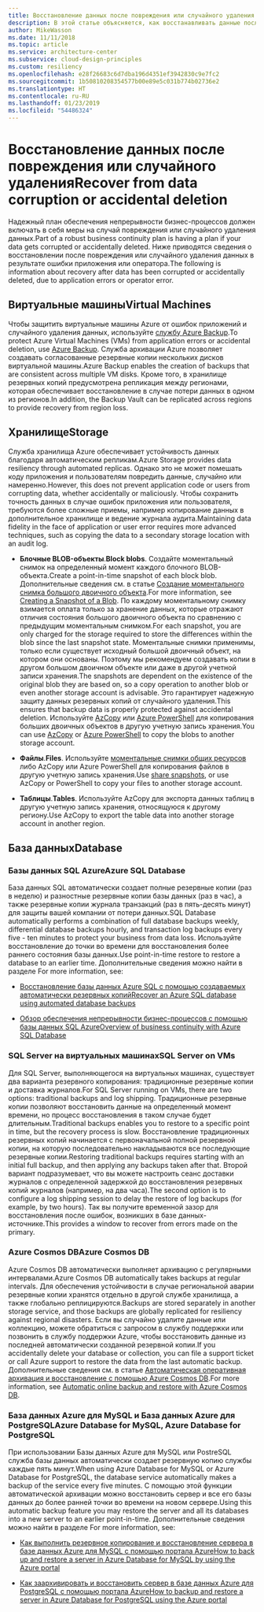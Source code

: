```yaml
---
title: Восстановление данных после повреждения или случайного удаления
description: В этой статье объясняется, как восстанавливать данные после повреждения или случайного удаления, создавать надежные, высокодоступные и отказоустойчивые приложения и правильно планировать аварийное восстановление.
author: MikeWasson
ms.date: 11/11/2018
ms.topic: article
ms.service: architecture-center
ms.subservice: cloud-design-principles
ms.custom: resiliency
ms.openlocfilehash: e28f26683c6d7dba196d4351ef3942830c9e7fc2
ms.sourcegitcommit: 1b50810208354577b00e89e5c031b774b02736e2
ms.translationtype: HT
ms.contentlocale: ru-RU
ms.lasthandoff: 01/23/2019
ms.locfileid: "54486324"
---
```

# <a name="recover-from-data-corruption-or-accidental-deletion"></a><span data-ttu-id="553a6-103">Восстановление данных после повреждения или случайного удаления</span><span class="sxs-lookup"><span data-stu-id="553a6-103">Recover from data corruption or accidental deletion</span></span>

<span data-ttu-id="553a6-104">Надежный план обеспечения непрерывности бизнес-процессов должен включать в себя меры на случай повреждения или случайного удаления данных.</span><span class="sxs-lookup"><span data-stu-id="553a6-104">Part of a robust business continuity plan is having a plan if your data gets corrupted or accidentally deleted.</span></span> <span data-ttu-id="553a6-105">Ниже приводятся сведения о восстановлении после повреждения или случайного удаления данных в результате ошибки приложения или оператора.</span><span class="sxs-lookup"><span data-stu-id="553a6-105">The following is information about recovery after data has been corrupted or accidentally deleted, due to application errors or operator error.</span></span>

## <a name="virtual-machines"></a><span data-ttu-id="553a6-106">Виртуальные машины</span><span class="sxs-lookup"><span data-stu-id="553a6-106">Virtual Machines</span></span>

<span data-ttu-id="553a6-107">Чтобы защитить виртуальные машины Azure от ошибок приложений и случайного удаления данных, используйте [службу Azure Backup](/azure/backup/).</span><span class="sxs-lookup"><span data-stu-id="553a6-107">To protect Azure Virtual Machines (VMs) from application errors or accidental deletion, use [Azure Backup](/azure/backup/).</span></span> <span data-ttu-id="553a6-108">Служба архивации Azure позволяет создавать согласованные резервные копии нескольких дисков виртуальной машины.</span><span class="sxs-lookup"><span data-stu-id="553a6-108">Azure Backup enables the creation of backups that are consistent across multiple VM disks.</span></span> <span data-ttu-id="553a6-109">Кроме того, в хранилище резервных копий предусмотрена репликация между регионами, которая обеспечивает восстановление в случае потери данных в одном из регионов.</span><span class="sxs-lookup"><span data-stu-id="553a6-109">In addition, the Backup Vault can be replicated across regions to provide recovery from region loss.</span></span>

## <a name="storage"></a><span data-ttu-id="553a6-110">Хранилище</span><span class="sxs-lookup"><span data-stu-id="553a6-110">Storage</span></span>

<span data-ttu-id="553a6-111">Служба хранилища Azure обеспечивает устойчивость данных благодаря автоматическим репликам.</span><span class="sxs-lookup"><span data-stu-id="553a6-111">Azure Storage provides data resiliency through automated replicas.</span></span> <span data-ttu-id="553a6-112">Однако это не может помешать коду приложения и пользователям повредить данные, случайно или намеренно.</span><span class="sxs-lookup"><span data-stu-id="553a6-112">However, this does not prevent application code or users from corrupting data, whether accidentally or maliciously.</span></span> <span data-ttu-id="553a6-113">Чтобы сохранить точность данных в случае ошибок приложения или пользователя, требуются более сложные приемы, например копирование данных в дополнительное хранилище и ведение журнала аудита.</span><span class="sxs-lookup"><span data-stu-id="553a6-113">Maintaining data fidelity in the face of application or user error requires more advanced techniques, such as copying the data to a secondary storage location with an audit log.</span></span>

- <span data-ttu-id="553a6-114">**Блочные BLOB-объекты**.</span><span class="sxs-lookup"><span data-stu-id="553a6-114">**Block blobs**.</span></span> <span data-ttu-id="553a6-115">Создайте моментальный снимок на определенный момент каждого блочного BLOB-объекта.</span><span class="sxs-lookup"><span data-stu-id="553a6-115">Create a point-in-time snapshot of each block blob.</span></span> <span data-ttu-id="553a6-116">Дополнительные сведения см. в статье [Создание моментального снимка большого двоичного объекта](/rest/api/storageservices/creating-a-snapshot-of-a-blob).</span><span class="sxs-lookup"><span data-stu-id="553a6-116">For more information, see [Creating a Snapshot of a Blob](/rest/api/storageservices/creating-a-snapshot-of-a-blob).</span></span> <span data-ttu-id="553a6-117">По каждому моментальному снимку взимается оплата только за хранение данных, которые отражают отличия состояния большого двоичного объекта по сравнению с предыдущим моментальным снимком.</span><span class="sxs-lookup"><span data-stu-id="553a6-117">For each snapshot, you are only charged for the storage required to store the differences within the blob since the last snapshot state.</span></span> <span data-ttu-id="553a6-118">Моментальные снимки применимы, только если существует исходный большой двоичный объект, на котором они основаны. Поэтому мы рекомендуем создавать копии в другом большом двоичном объекте или даже в другой учетной записи хранения.</span><span class="sxs-lookup"><span data-stu-id="553a6-118">The snapshots are dependent on the existence of the original blob they are based on, so a copy operation to another blob or even another storage account is advisable.</span></span> <span data-ttu-id="553a6-119">Это гарантирует надежную защиту данных резервных копий от случайного удаления.</span><span class="sxs-lookup"><span data-stu-id="553a6-119">This ensures that backup data is properly protected against accidental deletion.</span></span> <span data-ttu-id="553a6-120">Используйте [AzCopy](/azure/storage/common/storage-use-azcopy) или [Azure PowerShell](/azure/storage/common/storage-powershell-guide-full) для копирования больших двоичных объектов в другую учетную запись хранения.</span><span class="sxs-lookup"><span data-stu-id="553a6-120">You can use [AzCopy](/azure/storage/common/storage-use-azcopy) or [Azure PowerShell](/azure/storage/common/storage-powershell-guide-full) to copy the blobs to another storage account.</span></span>

- <span data-ttu-id="553a6-121">**Файлы**.</span><span class="sxs-lookup"><span data-stu-id="553a6-121">**Files**.</span></span> <span data-ttu-id="553a6-122">Используйте [моментальные снимки общих ресурсов](/azure/storage/files/storage-snapshots-files) либо AzCopy или Azure PowerShell для копирования файлов в другую учетную запись хранения.</span><span class="sxs-lookup"><span data-stu-id="553a6-122">Use [share snapshots](/azure/storage/files/storage-snapshots-files), or use AzCopy or PowerShell to copy your files to another storage account.</span></span>

- <span data-ttu-id="553a6-123">**Таблицы**.</span><span class="sxs-lookup"><span data-stu-id="553a6-123">**Tables**.</span></span> <span data-ttu-id="553a6-124">Используйте AzCopy для экспорта данных таблиц в другую учетную запись хранения, относящуюся к другому региону.</span><span class="sxs-lookup"><span data-stu-id="553a6-124">Use AzCopy to export the table data into another storage account in another region.</span></span>

## <a name="database"></a><span data-ttu-id="553a6-125">База данных</span><span class="sxs-lookup"><span data-stu-id="553a6-125">Database</span></span>

### <a name="azure-sql-database"></a><span data-ttu-id="553a6-126">Базы данных SQL Azure</span><span class="sxs-lookup"><span data-stu-id="553a6-126">Azure SQL Database</span></span>

<span data-ttu-id="553a6-127">База данных SQL автоматически создает полные резервные копии (раз в неделю) и разностные резервные копии базы данных (раз в час), а также резервные копии журнала транзакций (раз в пять-десять минут) для защиты вашей компании от потери данных.</span><span class="sxs-lookup"><span data-stu-id="553a6-127">SQL Database automatically performs a combination of full database backups weekly, differential database backups hourly, and transaction log backups every five - ten minutes to protect your business from data loss.</span></span> <span data-ttu-id="553a6-128">Используйте восстановление до точки во времени для восстановления более раннего состояния базы данных.</span><span class="sxs-lookup"><span data-stu-id="553a6-128">Use point-in-time restore to restore a database to an earlier time.</span></span> <span data-ttu-id="553a6-129">Дополнительные сведения можно найти в разделе </span><span class="sxs-lookup"><span data-stu-id="553a6-129">For more information, see:</span></span>

- [<span data-ttu-id="553a6-130">Восстановление базы данных Azure SQL с помощью создаваемых автоматически резервных копий</span><span class="sxs-lookup"><span data-stu-id="553a6-130">Recover an Azure SQL database using automated database backups</span></span>](/azure/sql-database/sql-database-recovery-using-backups)

- [<span data-ttu-id="553a6-131">Обзор обеспечения непрерывности бизнес-процессов с помощью базы данных SQL Azure</span><span class="sxs-lookup"><span data-stu-id="553a6-131">Overview of business continuity with Azure SQL Database</span></span>](/azure/sql-database/sql-database-business-continuity)

### <a name="sql-server-on-vms"></a><span data-ttu-id="553a6-132">SQL Server на виртуальных машинах</span><span class="sxs-lookup"><span data-stu-id="553a6-132">SQL Server on VMs</span></span>

<span data-ttu-id="553a6-133">Для SQL Server, выполняющегося на виртуальных машинах, существует два варианта резервного копирования: традиционные резервные копии и доставка журналов.</span><span class="sxs-lookup"><span data-stu-id="553a6-133">For SQL Server running on VMs, there are two options: traditional backups and log shipping.</span></span> <span data-ttu-id="553a6-134">Традиционные резервные копии позволяют восстановить данные на определенный момент времени, но процесс восстановления в таком случае будет длительным.</span><span class="sxs-lookup"><span data-stu-id="553a6-134">Traditional backups enables you to restore to a specific point in time, but the recovery process is slow.</span></span> <span data-ttu-id="553a6-135">Восстановление традиционных резервных копий начинается с первоначальной полной резервной копии, на которую последовательно накладываются все последующие резервные копии.</span><span class="sxs-lookup"><span data-stu-id="553a6-135">Restoring traditional backups requires starting with an initial full backup, and then applying any backups taken after that.</span></span> <span data-ttu-id="553a6-136">Второй вариант подразумевает, что вы можете настроить сеанс доставки журналов с определенной задержкой до восстановления резервных копий журналов (например, на два часа).</span><span class="sxs-lookup"><span data-stu-id="553a6-136">The second option is to configure a log shipping session to delay the restore of log backups (for example, by two hours).</span></span> <span data-ttu-id="553a6-137">Так вы получите временной зазор для восстановления после ошибок, возникших в базе данных-источнике.</span><span class="sxs-lookup"><span data-stu-id="553a6-137">This provides a window to recover from errors made on the primary.</span></span>

### <a name="azure-cosmos-db"></a><span data-ttu-id="553a6-138">Azure Cosmos DB</span><span class="sxs-lookup"><span data-stu-id="553a6-138">Azure Cosmos DB</span></span>

<span data-ttu-id="553a6-139">Azure Cosmos DB автоматически выполняет архивацию с регулярными интервалами.</span><span class="sxs-lookup"><span data-stu-id="553a6-139">Azure Cosmos DB automatically takes backups at regular intervals.</span></span> <span data-ttu-id="553a6-140">Для обеспечения устойчивости в случае региональной аварии резервные копии хранятся отдельно в другой службе хранилища, а также глобально реплицируются.</span><span class="sxs-lookup"><span data-stu-id="553a6-140">Backups are stored separately in another storage service, and those backups are globally replicated for resiliency against regional disasters.</span></span> <span data-ttu-id="553a6-141">Если вы случайно удалите данные или коллекцию, можете обратиться с запросом в службу поддержки или позвонить в службу поддержки Azure, чтобы восстановить данные из последней автоматически созданной резервной копии.</span><span class="sxs-lookup"><span data-stu-id="553a6-141">If you accidentally delete your database or collection, you can file a support ticket or call Azure support to restore the data from the last automatic backup.</span></span> <span data-ttu-id="553a6-142">Дополнительные сведения см. в статье [Автоматическая оперативная архивация и восстановление с помощью Azure Cosmos DB](/azure/cosmos-db/online-backup-and-restore).</span><span class="sxs-lookup"><span data-stu-id="553a6-142">For more information, see [Automatic online backup and restore with Azure Cosmos DB](/azure/cosmos-db/online-backup-and-restore).</span></span>

### <a name="azure-database-for-mysql-azure-database-for-postgresql"></a><span data-ttu-id="553a6-143">База данных Azure для MySQL и База данных Azure для PostgreSQL</span><span class="sxs-lookup"><span data-stu-id="553a6-143">Azure Database for MySQL, Azure Database for PostgreSQL</span></span>

<span data-ttu-id="553a6-144">При использовании Базы данных Azure для MySQL или PostreSQL служба базы данных автоматически создает резервную копию службы каждые пять минут.</span><span class="sxs-lookup"><span data-stu-id="553a6-144">When using Azure Database for MySQL or Azure Database for PostgreSQL, the database service automatically makes a backup of the service every five minutes.</span></span> <span data-ttu-id="553a6-145">С помощью этой функции автоматической архивации можно восстановить сервер и все его базы данных до более ранней точки во времени на новом сервере.</span><span class="sxs-lookup"><span data-stu-id="553a6-145">Using this automatic backup feature you may restore the server and all its databases into a new server to an earlier point-in-time.</span></span> <span data-ttu-id="553a6-146">Дополнительные сведения можно найти в разделе </span><span class="sxs-lookup"><span data-stu-id="553a6-146">For more information, see:</span></span>

- [<span data-ttu-id="553a6-147">Как выполнить резервное копирование и восстановление сервера в базе данных Azure для MySQL с помощью портала Azure</span><span class="sxs-lookup"><span data-stu-id="553a6-147">How to back up and restore a server in Azure Database for MySQL by using the Azure portal</span></span>](/azure/mysql/howto-restore-server-portal)

- [<span data-ttu-id="553a6-148">Как заархивировать и восстановить сервер в базе данных Azure для PostgreSQL с помощью портала Azure</span><span class="sxs-lookup"><span data-stu-id="553a6-148">How to backup and restore a server in Azure Database for PostgreSQL using the Azure portal</span></span>](/azure/postgresql/howto-restore-server-portal)
